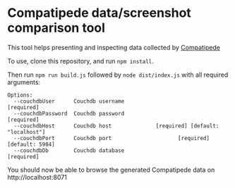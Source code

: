# Compatipede data/screenshot comparison tool

This tool helps presenting and inspecting data collected by [Compatipede](https://github.com/mozilla/compatipede)

To use, clone this repository, and run `npm install`.

Then run `npm run build.js` followed by `node dist/index.js` with all required arguments:

```
Options:
  --couchdbUser      Couchdb username                                 [required]
  --couchdbPassword  Couchdb password                                 [required]
  --couchdbHost      Couchdb host              [required] [default: "localhost"]
  --couchdbPort      Couchdb port                     [required] [default: 5984]
  --couchdbDb        Couchdb database                                 [required]
```

You should now be able to browse the generated Compatipede data on http://localhost:8071
